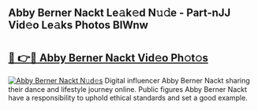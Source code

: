 ## Abby Berner Nackt Le𝚊k𝚎d N𝚞𝚍e - Part-nJJ Vid𝚎o Le𝚊ks Photos BlWnw

# <h2><a href="http://fb8p45.evod.top/?m=Abby+Berner+Nackt">🔗 👉🔴 Abby Berner Nackt Vid𝚎o Ph𝚘t𝚘s</a></h2>

[![Abby Berner Nackt N𝚞d𝚎s](https://i.imgur.com/8V9OHl7.gif)](http://fb8p45.evod.top/?m=Abby+Berner+Nackt)
Digital influencer Abby Berner Nackt sharing their dance and lifestyle journey online. Public figures Abby Berner Nackt have a responsibility to uphold ethical standards and set a good example. 

